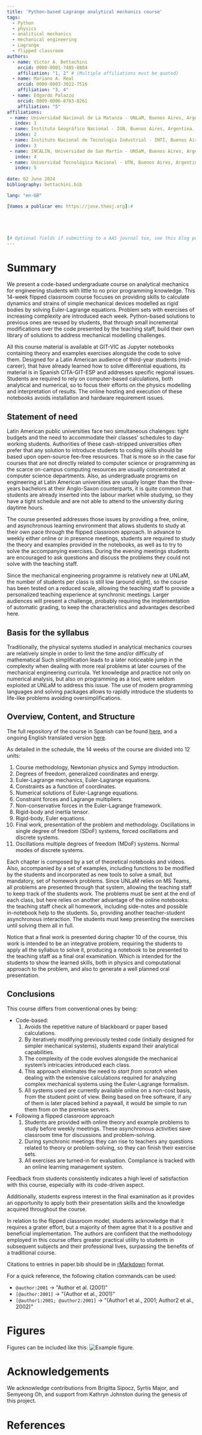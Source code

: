```yaml
---
title: 'Python-based Lagrange analytical mechanics course'
tags:
  - Python
  - physics
  - analitical mechanics
  - mechanical engineering
  - Lagrange
  - flipped classroom
authors:
  - name: Víctor A. Bettachini
	orcid: 0000-0001-7485-8884
    affiliation: "1, 2" # (Multiple affiliations must be quoted)
  - name: Mariano A. Real
    orcid: 0000-0003-3022-7516
    affiliation: "3, 4"
  - name: Edgardo Palazzo
    orcid: 0009-0006-8783-8261
    affiliation: "5"
affiliations:
 - name: Universidad Nacional de La Matanza - UNLaM, Buenos Aires, Argentina.
   index: 1
 - name: Instituto Geográfico Nacional - IGN, Buenos Aires, Argentina.
   index: 2
 - name: Instituto Nacional de Tecnología Industrial - INTI, Buenos Aires, Argentina.
   index: 3
 - name: INCALIN, Universidad de San Martín - UNSaM, Buenos Aires, Argentina.
   index: 4
 - name: Universidad Tecnológica Nacional - UTN, Buenos Aires, Argentina.
   index: 5
 
date: 02 June 2024
bibliography: bettachini.bib

lang: "en-GB"

[Vamos a publicar en: https://jose.theoj.org]:#  





[# Optional fields if submitting to a AAS journal too, see this blog post:# https://blog.joss.theoj.org/2018/12/a-new-collaboration-with-aas-publishing aas-doi: 10.3847/xxxxx <- update this with the DOI from AAS once you know it. aas-journal: Astrophysical Journal <- The name of the AAS journal.]:#
---
```




# Summary

We present a code-based undergraduate course on analytical mechanics for engineering students with little to no prior programming knowledge.
This 14-week flipped classroom course focuses on providing skills to calculate dynamics and strains of simple mechanical devices modelled as rigid bodies by solving Euler-Lagrange equations.
Problem sets with exercises of increasing complexity are introduced each week.
Python-based solutions to previous ones are reused by students, that through small incremental modifications over the code presented by the teaching staff, build their own library of solutions to address mechanical modelling challenges.

All this course material is available at GIT-VIC as Jupyter notebooks containing theory and examples exercises alongside the code to solve them.
Designed for a Latin American audience of third-year students (mid-career), that have already learned how to solve differential equations, its material is in Spanish CITA-GIT-ESP and addresses specific regional issues.
Students are required to rely on computer-based calculations, both analytical and numerical, so to focus their efforts on the physics modelling and interpretation of results.
The online hosting and execution of these notebooks avoids installation and hardware requirement issues.


## Statement of need
Latin American public universities face two simultaneous chalenges: tight budgets and the need to accommodate their classes' schedules to day-working students.
Authorities of these cash-stripped universities often prefer that any solution to introduce students to coding skills should be based upon open-source fee-free resources.
That is more so in the case for courses that are not directly related to computer science or programming as the scarce on-campus computing resources are usually concentrated at computer science departments.
Also, as undergraduate programs on engineering at Latin American universities are usually longer than the three-years bachelors at their Anglo-Saxon counterparts, it is quite common that students are already inserted into the labour market while studying, so they have a tight schedule and are not able to attend to the university during daytime hours. 
<!--
It is worth mentioning that this course is tought at University of La Matanza (UNLaM), located at the outskirts of Buenos Aires that attracts working students who have a day job and take classes courses mostly at night shifts.
-->

<!--
There are deep differences between engineering syllabus to the ones at anglo-saxon counterparts, as undergraduate engineering courses are usually six-years long.
-->
<!--
UNAM, México, 10 semestres
https://www.ingenieria.unam.mx/programas_academicos/licenciatura/mecanica_plan2023.php
-->
<!--
Unicamp, Brasil, 10 semestres
https://www.dac.unicamp.br/sistemas/catalogos/grad/catalogo2023/cursos/10g/sugestao.html
-->

The course presented addresses those issues by providing a free, online, and asynchronous learning environment that allows students to study at their own pace through the flipped classroom approach.
In advance to weekly either online or in presence meetings, students are required to study the theory and examples provided in the notebooks, as well as to try to solve the accompanying exercises.
During the evening meetings students are encouraged to ask questions and discuss the problems they could not solve with the teaching staff.

Since the mechanical engineering programme is relatively new at UNLaM, the number of students per class is still low (around eight), so the course has been tested on a reduced scale, allowing the teaching staff to provide a personalized teaching experience at synchronic meetings.
Larger audiences will present a challenge, probably requiring the implementation of automatic grading, to keep the characteristics and advantages described here.


## Basis for the syllabus
Traditionally, the physical systems studied in analytical mechanics courses are relatively simple in order to limit the time and/or difficulty of mathematical
Such simplification leads to a later noticeable jump in the complexity when dealing with more real problems at later courses of the mechanical engineering curricula. 
Yet knowledge and practice not only on numerical analysis, but also on programming as a tool, were seldom exploited at UNLaM to address this issue. 
The use of modern programming languages and solving packages allows to rapidly introduce the students to life-like problems avoiding oversimplifications.


## Overview, Content, and Structure
The full repository of the course in Spanish can be found [here](https://github.com/bettachini/MecanicaAnaliticaComputacional), and a ongoing English translated version [here](https://github.com/unlam/ComputationalAnalyticalMechanics).

As detailed in the schedule, the 14 weeks of the course are divided into 12 units:
1. Course methodology, Newtonian physics and Sympy introduction.
2. Degrees of freedom, generalized coordinates and energy.
3. Euler-Lagrange mechanics, Euler-Lagrange equations.
4. Constraints as a function of coordinates.
5. Numerical solutions of Euler-Lagrange equations.
6. Constraint forces and Lagrange multipliers.
7. Non-conservative forces in the Euler-Lagrange framework.
8. Rigid-body and inertia tensor.
9. Rigid-body, Euler equations.
10. Final work, presentation of the problem and methodology. Oscillations in single degree of freedom (SDoF) systems, forced oscillations and discrete systems.
12. Oscillations multiple degrees of freedom (MDoF) systems. Normal modes of discrete systems.

Each chapter is composed by a set of theoretical notebooks and videos. 
Also, accompanied by a set of examples, including functions to be modified by the students and incorporated as new tools to solve a small, but mandatory, set of homework problems.
Since UNLaM relies on MS Teams, all problems are presented through that system, allowing the teaching staff to keep track of the students work.
The problems must be sent at the end of each class, but here relies on another advantage of the online notebooks: the teaching staff check all homework, including side-notes and possible in-notebook help to the students. So, providing another teacher-student asynchronous interaction.
The students must keep presenting the exercises until solving them all in full. 


Notice that a final work is presented during chapter 10 of the course, this work is intended to be an integrative problem, requiring the students to apply all the syllabus to solve it, producing a notebook to be presented to the teaching staff as a final oral examination. 
Which is intended for the students to show the learned skills, both in physics and computational approach to the problem, and also to generate a well planned oral presentation.


## Conclusions
This course differs from conventional ones by being:
- Code-based:
  1. Avoids the repetitive nature of blackboard or paper based calculations. 
  1. By iteratively modifying previously tested code (initially designed for simpler mechanical systems), students expand their analytical capabilities.
  1. The complexity of the code evolves alongside the mechanical system’s intricacies introduced each class.
  1. This approach eliminates the need to _start from scratch_ when dealing with the extensive calculations required for analyzing complex mechanical systems using the Euler-Lagrange formalism.
  1. All systems used are currently available online on a non-cost basis, from the student point of view. Being based on free software, if any of them is later placed behind a paywall, it would be simple to run them from on the premise servers.
- Following a flipped classroom approach
  1. Students are provided with online theory and example problems to study before weekly meetings. These asynchronous activities save classroom time for discussions and problem-solving.
  1. During synchronic meetings they can rise to teachers any questions related to theory or problem-solving, so they can finish their exercise sets.
  1. All exercises are turned-in for evaluation. Compliance is tracked with an online learning management system. 
    
	
Feedback from students consistently indicates a high level of satisfaction with this course, especially with its code-driven aspect.

Additionally, students express interest in the final examination as it provides an opportunity to apply both their presentation skills and the knowledge acquired throughout the course.

In relation to the flipped classroom model, students acknowledge that it requires a grater effort, but a majority of them agree that it is a positive and beneficial implementation.
The authors are confident that the methodology employed in this course offers greater practical utility to students in subsequent subjects and their professional lives, surpassing the benefits of a traditional course.


Citations to entries in paper.bib should be in
[rMarkdown](http://rmarkdown.rstudio.com/authoring_bibliographies_and_citations.html)
format.

For a quick reference, the following citation commands can be used:
- `@author:2001`  ->  "Author et al. (2001)"
- `[@author:2001]` -> "(Author et al., 2001)"
- `[@author1:2001; @author2:2001]` -> "(Author1 et al., 2001; Author2 et al., 2002)"

# Figures

Figures can be included like this: ![Example figure.](figure.png)

# Acknowledgements

We acknowledge contributions from Brigitta Sipocz, Syrtis Major, and Semyeong
Oh, and support from Kathryn Johnston during the genesis of this project.

# References
